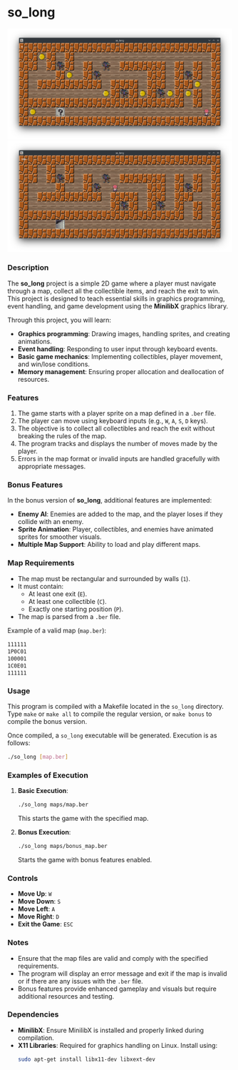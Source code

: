 # so_long

![](.media/00.png)
![](.media/01.png)

### Description

The **so_long** project is a simple 2D game where a player must navigate through a map, collect all the collectible items, and reach the exit to win. This project is designed to teach essential skills in graphics programming, event handling, and game development using the **MinilibX** graphics library.

Through this project, you will learn:
- **Graphics programming**: Drawing images, handling sprites, and creating animations.
- **Event handling**: Responding to user input through keyboard events.
- **Basic game mechanics**: Implementing collectibles, player movement, and win/lose conditions.
- **Memory management**: Ensuring proper allocation and deallocation of resources.

### Features

1. The game starts with a player sprite on a map defined in a `.ber` file.
2. The player can move using keyboard inputs (e.g., `W`, `A`, `S`, `D` keys).
3. The objective is to collect all collectibles and reach the exit without breaking the rules of the map.
4. The program tracks and displays the number of moves made by the player.
5. Errors in the map format or invalid inputs are handled gracefully with appropriate messages.

### Bonus Features

In the bonus version of **so_long**, additional features are implemented:
- **Enemy AI**: Enemies are added to the map, and the player loses if they collide with an enemy.
- **Sprite Animation**: Player, collectibles, and enemies have animated sprites for smoother visuals.
- **Multiple Map Support**: Ability to load and play different maps.

### Map Requirements

- The map must be rectangular and surrounded by walls (`1`).
- It must contain:
  - At least one exit (`E`).
  - At least one collectible (`C`).
  - Exactly one starting position (`P`).
- The map is parsed from a `.ber` file.

Example of a valid map (`map.ber`):
```
111111
1P0C01
100001
1C0E01
111111
```

### Usage

This program is compiled with a Makefile located in the `so_long` directory. Type `make` or `make all` to compile the regular version, or `make bonus` to compile the bonus version. <br>

Once compiled, a `so_long` executable will be generated. Execution is as follows:

```bash
./so_long [map.ber]
```

### Examples of Execution

1. **Basic Execution**:
   ```bash
   ./so_long maps/map.ber
   ```
   This starts the game with the specified map.

2. **Bonus Execution**:
   ```bash
   ./so_long maps/bonus_map.ber
   ```
   Starts the game with bonus features enabled.

### Controls

- **Move Up**: `W`
- **Move Down**: `S`
- **Move Left**: `A`
- **Move Right**: `D`
- **Exit the Game**: `ESC`

### Notes

- Ensure that the map files are valid and comply with the specified requirements.
- The program will display an error message and exit if the map is invalid or if there are any issues with the `.ber` file.
- Bonus features provide enhanced gameplay and visuals but require additional resources and testing.

### Dependencies

- **MinilibX**: Ensure MinilibX is installed and properly linked during compilation.
- **X11 Libraries**: Required for graphics handling on Linux. Install using:
  ```bash
  sudo apt-get install libx11-dev libxext-dev
  ```